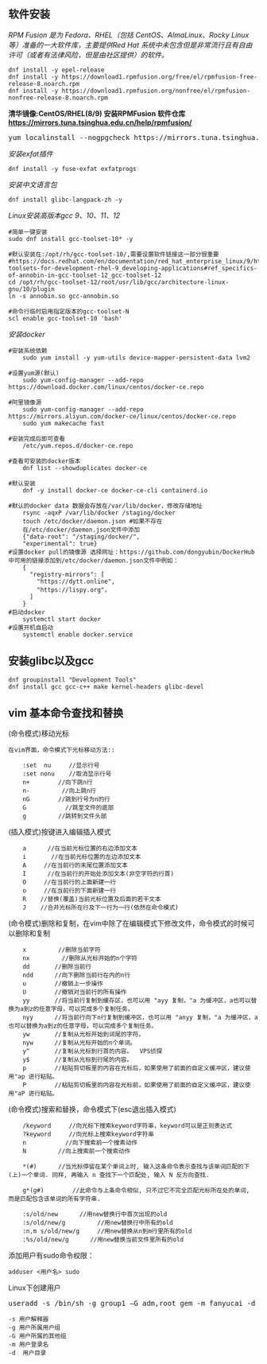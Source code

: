## 软件安装

*RPM Fusion 是为 Fedora、RHEL（包括 CentOS、AlmaLinux、Rocky Linux 等）准备的一大软件库，主要提供Red Hat 系统中未包含但是非常流行且有自由许可（或者有法律风险，但是由社区提供）的软件。*

    dnf install -y epel-release
    dnf install -y https://download1.rpmfusion.org/free/el/rpmfusion-free-release-8.noarch.rpm
    dnf install -y https://download1.rpmfusion.org/nonfree/el/rpmfusion-nonfree-release-8.noarch.rpm

**清华镜像:CentOS/RHEL(8/9) 安装RPMFusion 软件仓库 https://mirrors.tuna.tsinghua.edu.cn/help/rpmfusion/**

<pre>yum localinstall --nogpgcheck https://mirrors.tuna.tsinghua.edu.cn/rpmfusion/free/el/rpmfusion-free-release-8.noarch.rpm https://mirrors.tuna.tsinghua.edu.cn/rpmfusion/nonfree/el/rpmfusion-nonfree-release-8.noarch.rpm</pre>  

*安装exfat插件*

    dnf install -y fuse-exfat exfatprogs

*安装中文语言包*
    
    dnf install glibc-langpack-zh -y

*Linux安装高版本gcc 9、10、11、12*

    #简单一键安装
    sudo dnf install gcc-toolset-10* -y
    
    #默认安装在:/opt/rh/gcc-toolset-10/,需要设置软件链接这一部分很重要
    #https://docs.redhat.com/en/documentation/red_hat_enterprise_linux/9/html/developing_c_and_cpp_applications_in_rhel_9/assembly_additional-toolsets-for-development-rhel-9_developing-applications#ref_specifics-of-annobin-in-gcc-toolset-12_gcc-toolset-12
    cd /opt/rh/gcc-toolset-12/root/usr/lib/gcc/architecture-linux-gnu/10/plugin
    ln -s annobin.so gcc-annobin.so
    
    #命令行临时启用指定版本的gcc-toolset-N
    scl enable gcc-toolset-10 'bash'

*安装docker*
    
    #安装系统依赖
        sudo yum install -y yum-utils device-mapper-persistent-data lvm2

    #设置yum源(默认)
        sudo yum-config-manager --add-repo https://download.docker.com/linux/centos/docker-ce.repo

    #阿里镜像源
        sudo yum-config-manager --add-repo https://mirrors.aliyun.com/docker-ce/linux/centos/docker-ce.repo
        sudo yum makecache fast

    #安装完成后即可查看
        /etc/yum.repos.d/docker-ce.repo

    #查看可安装的docker版本
        dnf list --showduplicates docker-ce

    #默认安装
        dnf -y install docker-ce docker-ce-cli containerd.io

    #默认的docker data 数据会存放在/var/lib/docker，修改存储地址
        rsync -aqxP /var/lib/docker /staging/docker
        touch /etc/docker/daemon.json #如果不存在
        在/etc/docker/daemon.json文件中添加
        {"data-root": "/staging/docker/",
        "experimental": true}
    #设置docker pull的镜像源 选择网址：https://github.com/dongyubin/DockerHub中可用的链接添加到/etc/docker/daemon.json文件中例如：
        {
          "registry-mirrors": [
            "https://dytt.online",
            "https://lispy.org"，
          ]
        }
    #启动docker
        systemctl start docker
    #设置开机自启动
        systemctl enable docker.service

## 安装glibc以及gcc

    dnf groupinstall "Development Tools"
    dnf install gcc gcc-c++ make kernel-headers glibc-devel

## vim 基本命令查找和替换
(命令模式)移动光标
```{.cs}
在vim界面，命令模式下光标移动方法::

    :set  nu     //显示行号
    :set nonu    //取消显示行号
    n+        //向下跳n行
    n-         //向上跳n行
    nG        //跳到行号为n的行
    G           //跳至文件的底部
    g         //跳转到文件头部
```

(插入模式)按键进入编辑插入模式
```{.cs}
    a      //在当前光标位置的右边添加文本
    i       //在当前光标位置的左边添加文本
    A     //在当前行的末尾位置添加文本
    I      //在当前行的开始处添加文本(非空字符的行首)
    O     //在当前行的上面新建一行
    o     //在当前行的下面新建一行
    R    //替换(覆盖)当前光标位置及后面的若干文本
    J    //合并光标所在行及下一行为一行(依然在命令模式)
```
(命令模式)删除和复制，在vim中除了在编辑模式下修改文件，命令模式的时候可以删除和复制
```{.cs}
    x         //删除当前字符
    nx         //删除从光标开始的n个字符
    dd       //删除当前行
    ndd      //向下删除当前行在内的n行
    u        //撤销上一步操作
    U        //撤销对当前行的所有操作
    yy       //将当前行复制到缓存区，也可以用 "ayy 复制，"a 为缓冲区，a也可以替换为a到z的任意字母，可以完成多个复制任务。
    nyy      //将当前行向下n行复制到缓冲区，也可以用 "anyy 复制，"a 为缓冲区，a也可以替换为a到z的任意字母，可以完成多个复制任务。
    yw       //复制从光标开始到词尾的字符。
    nyw      //复制从光标开始的n个单词。
    y^       //复制从光标到行首的内容。  VPS侦探
    y$       //复制从光标到行尾的内容。
    p        //粘贴剪切板里的内容在光标后，如果使用了前面的自定义缓冲区，建议使用"ap 进行粘贴。
    P        //粘贴剪切板里的内容在光标前，如果使用了前面的自定义缓冲区，建议使用"aP 进行粘贴。
```
(命令模式)搜索和替换，命令模式下(esc退出插入模式)
```{.cs}
    /keyword     //向光标下搜索keyword字符串，keyword可以是正则表达式
    ?keyword     //向光标上搜索keyword字符串
    n           //向下搜索前一个搜素动作
    N         //向上搜索前一个搜索动作

    *(#)      //当光标停留在某个单词上时, 输入这条命令表示查找与该单词匹配的下(上)一个单词. 同样, 再输入 n 查找下一个匹配处, 输入 N 反方向查找.

    g*(g#)        //此命令与上条命令相似, 只不过它不完全匹配光标所在处的单词, 而是匹配包含该单词的所有字符串.

    :s/old/new      //用new替换行中首次出现的old
    :s/old/new/g         //用new替换行中所有的old
    :n,m s/old/new/g     //用new替换从n到m行里所有的old
    :%s/old/new/g      //用new替换当前文件里所有的old
```

添加用户有sudo命令权限：

    adduser <用户名> sudo

Linux下创建用户

<pre>useradd -s /bin/sh -g group1 –G adm,root gem -m fanyucai -d /home/fanyucai</pre>

    -s 用户解释器
    -g 用户所属用户组
    -G 用户所属的其他组
    -m 用户登录名
    -d  用户目录